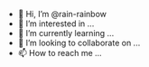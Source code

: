 - 👋 Hi, I’m @rain-rainbow
- 👀 I’m interested in ...
- 🌱 I’m currently learning ...
- 💞️ I’m looking to collaborate on ...
- 📫 How to reach me ...

<!---
rain-rainbow/rain-rainbow is a ✨ special ✨ repository because its `README.md` (this file) appears on your GitHub profile.
You can click the Preview link to take a look at your changes.
--->
